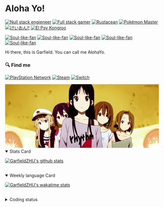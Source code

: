 # Aloha Yo!

[![Null stack engieneer](https://img.shields.io/badge/-Null_stack_engineer-a890f0)](https://github.com/GarfieldZHU)
[![Full stack gamer](https://img.shields.io/badge/-Full_stack_gamer-78c850)](https://steamcommunity.com/profiles/76561198092274492/)
[![Rustacean](https://img.shields.io/badge/-Rustacean-f74c00)](https://www.rust-lang.org/)
[![Pokémon Master](https://img.shields.io/badge/-Pokémon_Master-f8d030)](https://www.pokemon.com/us/pokedex/)
[![けいおん!!](https://img.shields.io/badge/-けいおん!!-f85888)](https://ja.wikipedia.org/wiki/%E6%94%BE%E8%AA%B2%E5%BE%8C%E3%83%86%E3%82%A3%E3%83%BC%E3%82%BF%E3%82%A4%E3%83%A0_(%E3%82%A2%E3%83%AB%E3%83%90%E3%83%A0))
[![El Psy Kongroo](https://img.shields.io/badge/-El_Psy_Kongroo-6890f0)](https://mzh.moegirl.org.cn/zh-hans/El_psy_congroo)


[![Soul-like-fan](https://img.shields.io/badge/-Untarnished-ef8b09)](https://store.steampowered.com/app/1245620/ELDEN_RING/)
[![Soul-like-fan](https://img.shields.io/badge/-A_Good_Hunter-9A1818)](https://store.playstation.com/zh-hans-hk/product/HP9000-CUSA03023_00-BLOODBORNE0000AS)
[![Soul-like-fan](https://img.shields.io/badge/-The_Ashen_One-a3a3a2)](https://store.steampowered.com/app/374320/DARK_SOULS_III)
[![Soul-like-fan](https://img.shields.io/badge/-An_Undead-b5674b)](https://store.steampowered.com/app/570940/DARK_SOULS_REMASTERED)
[![Soul-like-fan](https://img.shields.io/badge/-Sekiro-642927)](https://store.steampowered.com/app/814380/Sekiro_Shadows_Die_Twice__GOTY_Edition)


Hi there, this is Garfield. You can call me AlohaYo. 

### :mag: Find me

[![PlayStation Network](https://img.shields.io/badge/AlohaYo_Z-%230070D1.svg?style=for-the-badge&logo=Playstation&logoColor=white)](https://psnprofiles.com/alohayo_)
[![Steam](https://img.shields.io/badge/steam-%23000000.svg?style=for-the-badge&logo=steam&logoColor=white)](https://steamcommunity.com/profiles/76561198092274492)
[![Switch](https://img.shields.io/badge/SW_7050_4176_3344-E60012?style=for-the-badge&logo=nintendo-switch&logoColor=white)]()

<img width="640" src="https://raw.githubusercontent.com/GarfieldZHU/GarfieldZHU/master/assets/k-on-5.webp" />


<details open>
<summary>Stats Card</summary>
 
[![GarfieldZHU's github stats](https://github-readme-stats.vercel.app/api?username=GarfieldZHU&show_icons=true&theme=tokyonight)](https://github.com/anuraghazra/github-readme-stats)
 
</details>

<br/>

<details open>
<summary>Weekly language Card</summary>
 
[![GarfieldZHU's wakatime stats](https://github-readme-stats.vercel.app/api/wakatime?username=AlohaYo&theme=nightowl&layout=compact)](https://github.com/GarfieldZHU/GarfieldZHU)


<br/>

</details>

<details>

<summary>Coding status</summary>

<br/>

<!--START_SECTION:waka-->
**🐱 My GitHub Data** 

> 🏆 343 Contributions in the Year 2022
 > 
> 📦 488.2 kB Used in GitHub's Storage 
 > 
> 🚫 Not Opted to Hire
 > 
> 📜 67 Public Repositories 
 > 
> 🔑 36 Private Repositories  
 > 

 Last Updated on 29/08/2022 18:45:56 UTC
<!--END_SECTION:waka-->

</details>
